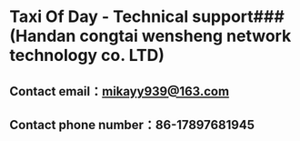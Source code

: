 # Taxi Of Day - Technical support### (Handan congtai wensheng network technology co. LTD)

## Contact email：mikayy939@163.com

## Contact phone number：86-17897681945

